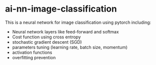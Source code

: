 # ai-nn-image-classification

This is a neural network for image classification using pytorch including:

- Neural network layers like feed-forward and softmax
- Cost function using cross entropy
- stochastic gradient descent (SGD)
- parameters tuning (learning rate, batch size, momentum)
- activation functions
- overfitting prevention
